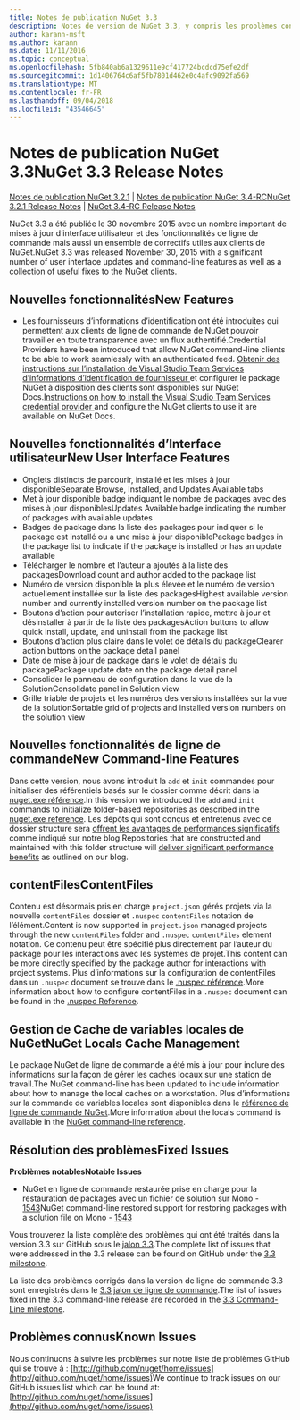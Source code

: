 ```yaml
---
title: Notes de publication NuGet 3.3
description: Notes de version de NuGet 3.3, y compris les problèmes connus, les correctifs de bogues, les fonctionnalités ajoutées et les dcr.
author: karann-msft
ms.author: karann
ms.date: 11/11/2016
ms.topic: conceptual
ms.openlocfilehash: 5fb840ab6a1329611e9cf417724bcdcd75efe2df
ms.sourcegitcommit: 1d1406764c6af5fb7801d462e0c4afc9092fa569
ms.translationtype: MT
ms.contentlocale: fr-FR
ms.lasthandoff: 09/04/2018
ms.locfileid: "43546645"
---
```

# <a name="nuget-33-release-notes"></a><span data-ttu-id="578fb-103">Notes de publication NuGet 3.3</span><span class="sxs-lookup"><span data-stu-id="578fb-103">NuGet 3.3 Release Notes</span></span>

<span data-ttu-id="578fb-104">[Notes de publication NuGet 3.2.1](../release-notes/nuget-3.2.1.md) | [Notes de publication NuGet 3.4-RC](../release-notes/nuget-3.4-RC.md)</span><span class="sxs-lookup"><span data-stu-id="578fb-104">[NuGet 3.2.1 Release Notes](../release-notes/nuget-3.2.1.md) | [NuGet 3.4-RC Release Notes](../release-notes/nuget-3.4-RC.md)</span></span>

<span data-ttu-id="578fb-105">NuGet 3.3 a été publiée le 30 novembre 2015 avec un nombre important de mises à jour d’interface utilisateur et des fonctionnalités de ligne de commande mais aussi un ensemble de correctifs utiles aux clients de NuGet.</span><span class="sxs-lookup"><span data-stu-id="578fb-105">NuGet 3.3 was released November 30, 2015 with a significant number of user interface updates and command-line features as well as a collection of useful fixes to the NuGet clients.</span></span>

## <a name="new-features"></a><span data-ttu-id="578fb-106">Nouvelles fonctionnalités</span><span class="sxs-lookup"><span data-stu-id="578fb-106">New Features</span></span>

* <span data-ttu-id="578fb-107">Les fournisseurs d’informations d’identification ont été introduites qui permettent aux clients de ligne de commande de NuGet pouvoir travailler en toute transparence avec un flux authentifié.</span><span class="sxs-lookup"><span data-stu-id="578fb-107">Credential Providers have been introduced that allow NuGet command-line clients to be able to work seamlessly with an authenticated feed.</span></span> <span data-ttu-id="578fb-108">[Obtenir des instructions sur l’installation de Visual Studio Team Services d’informations d’identification de fournisseur ](../api/nuget-exe-credential-providers.md) et configurer le package NuGet à disposition des clients sont disponibles sur NuGet Docs.</span><span class="sxs-lookup"><span data-stu-id="578fb-108">[Instructions on how to install the Visual Studio Team Services credential provider ](../api/nuget-exe-credential-providers.md) and configure the NuGet clients to use it are available on NuGet Docs.</span></span>

## <a name="new-user-interface-features"></a><span data-ttu-id="578fb-109">Nouvelles fonctionnalités d’Interface utilisateur</span><span class="sxs-lookup"><span data-stu-id="578fb-109">New User Interface Features</span></span>

* <span data-ttu-id="578fb-110">Onglets distincts de parcourir, installé et les mises à jour disponible</span><span class="sxs-lookup"><span data-stu-id="578fb-110">Separate Browse, Installed, and Updates Available tabs</span></span>
* <span data-ttu-id="578fb-111">Met à jour disponible badge indiquant le nombre de packages avec des mises à jour disponibles</span><span class="sxs-lookup"><span data-stu-id="578fb-111">Updates Available badge indicating the number of packages with available updates</span></span>
* <span data-ttu-id="578fb-112">Badges de package dans la liste des packages pour indiquer si le package est installé ou a une mise à jour disponible</span><span class="sxs-lookup"><span data-stu-id="578fb-112">Package badges in the package list to indicate if the package is installed or has an update available</span></span>
* <span data-ttu-id="578fb-113">Télécharger le nombre et l’auteur a ajoutés à la liste des packages</span><span class="sxs-lookup"><span data-stu-id="578fb-113">Download count and author added to the package list</span></span>
* <span data-ttu-id="578fb-114">Numéro de version disponible la plus élevée et le numéro de version actuellement installée sur la liste des packages</span><span class="sxs-lookup"><span data-stu-id="578fb-114">Highest available version number and currently installed version number on the package list</span></span>
* <span data-ttu-id="578fb-115">Boutons d’action pour autoriser l’installation rapide, mettre à jour et désinstaller à partir de la liste des packages</span><span class="sxs-lookup"><span data-stu-id="578fb-115">Action buttons to allow quick install, update, and uninstall from the package list</span></span>
* <span data-ttu-id="578fb-116">Boutons d’action plus claire dans le volet de détails du package</span><span class="sxs-lookup"><span data-stu-id="578fb-116">Clearer action buttons on the package detail panel</span></span>
* <span data-ttu-id="578fb-117">Date de mise à jour de package dans le volet de détails du package</span><span class="sxs-lookup"><span data-stu-id="578fb-117">Package update date on the package detail panel</span></span>
* <span data-ttu-id="578fb-118">Consolider le panneau de configuration dans la vue de la Solution</span><span class="sxs-lookup"><span data-stu-id="578fb-118">Consolidate panel in Solution view</span></span>
* <span data-ttu-id="578fb-119">Grille triable de projets et les numéros des versions installées sur la vue de la solution</span><span class="sxs-lookup"><span data-stu-id="578fb-119">Sortable grid of projects and installed version numbers on the solution view</span></span>

## <a name="new-command-line-features"></a><span data-ttu-id="578fb-120">Nouvelles fonctionnalités de ligne de commande</span><span class="sxs-lookup"><span data-stu-id="578fb-120">New Command-line Features</span></span>

<span data-ttu-id="578fb-121">Dans cette version, nous avons introduit la `add` et `init` commandes pour initialiser des référentiels basés sur le dossier comme décrit dans la [nuget.exe référence](../tools/nuget-exe-cli-reference.md).</span><span class="sxs-lookup"><span data-stu-id="578fb-121">In this version we introduced the `add` and `init` commands to initialize folder-based repositories as described in the [nuget.exe reference](../tools/nuget-exe-cli-reference.md).</span></span> <span data-ttu-id="578fb-122">Les dépôts qui sont conçus et entretenus avec ce dossier structure sera [offrent les avantages de performances significatifs](http://blog.nuget.org/20150922/Accelerate-Package-Source.html) comme indiqué sur notre blog.</span><span class="sxs-lookup"><span data-stu-id="578fb-122">Repositories that are constructed and maintained with this folder structure will [deliver significant performance benefits](http://blog.nuget.org/20150922/Accelerate-Package-Source.html) as outlined on our blog.</span></span>

## <a name="contentfiles"></a><span data-ttu-id="578fb-123">contentFiles</span><span class="sxs-lookup"><span data-stu-id="578fb-123">ContentFiles</span></span>

<span data-ttu-id="578fb-124">Contenu est désormais pris en charge `project.json` gérés projets via la nouvelle `contentFiles` dossier et `.nuspec` `contentFiles` notation de l’élément.</span><span class="sxs-lookup"><span data-stu-id="578fb-124">Content is now supported in `project.json` managed projects through the new `contentFiles` folder and `.nuspec` `contentFiles` element notation.</span></span>  <span data-ttu-id="578fb-125">Ce contenu peut être spécifié plus directement par l’auteur du package pour les interactions avec les systèmes de projet.</span><span class="sxs-lookup"><span data-stu-id="578fb-125">This content can be more directly specified by the package author for interactions with project systems.</span></span>  <span data-ttu-id="578fb-126">Plus d’informations sur la configuration de contentFiles dans un `.nuspec` document se trouve dans le [.nuspec référence](../reference/nuspec.md).</span><span class="sxs-lookup"><span data-stu-id="578fb-126">More information about how to configure contentFiles in a `.nuspec` document can be found in the [.nuspec Reference](../reference/nuspec.md).</span></span>

## <a name="nuget-locals-cache-management"></a><span data-ttu-id="578fb-127">Gestion de Cache de variables locales de NuGet</span><span class="sxs-lookup"><span data-stu-id="578fb-127">NuGet Locals Cache Management</span></span>

<span data-ttu-id="578fb-128">Le package NuGet de ligne de commande a été mis à jour pour inclure des informations sur la façon de gérer les caches locaux sur une station de travail.</span><span class="sxs-lookup"><span data-stu-id="578fb-128">The NuGet command-line has been updated to include information about how to manage the local caches on a workstation.</span></span>  <span data-ttu-id="578fb-129">Plus d’informations sur la commande de variables locales sont disponibles dans le [référence de ligne de commande NuGet](../tools/cli-ref-locals.md).</span><span class="sxs-lookup"><span data-stu-id="578fb-129">More information about the locals command is available in the [NuGet command-line reference](../tools/cli-ref-locals.md).</span></span>

## <a name="fixed-issues"></a><span data-ttu-id="578fb-130">Résolution des problèmes</span><span class="sxs-lookup"><span data-stu-id="578fb-130">Fixed Issues</span></span>

<span data-ttu-id="578fb-131">**Problèmes notables**</span><span class="sxs-lookup"><span data-stu-id="578fb-131">**Notable Issues**</span></span>

* <span data-ttu-id="578fb-132">NuGet en ligne de commande restaurée prise en charge pour la restauration de packages avec un fichier de solution sur Mono - [1543](https://github.com/NuGet/Home/issues/1543)</span><span class="sxs-lookup"><span data-stu-id="578fb-132">NuGet command-line restored support for restoring packages with a solution file on Mono - [1543](https://github.com/NuGet/Home/issues/1543)</span></span>

<span data-ttu-id="578fb-133">Vous trouverez la liste complète des problèmes qui ont été traités dans la version 3.3 sur GitHub sous le [jalon 3.3](https://github.com/NuGet/Home/issues?q=is%3Aissue+milestone%3A3.3.0+is%3Aclosed).</span><span class="sxs-lookup"><span data-stu-id="578fb-133">The complete list of issues that were addressed in the 3.3 release can be found on GitHub under the [3.3 milestone](https://github.com/NuGet/Home/issues?q=is%3Aissue+milestone%3A3.3.0+is%3Aclosed).</span></span>

<span data-ttu-id="578fb-134">La liste des problèmes corrigés dans la version de ligne de commande 3.3 sont enregistrés dans le [3.3 jalon de ligne de commande](https://github.com/NuGet/Home/issues?q=is%3Aissue+is%3Aclosed+milestone%3A3.3.0-commandline).</span><span class="sxs-lookup"><span data-stu-id="578fb-134">The list of issues fixed in the 3.3 command-line release are recorded in the [3.3 Command-Line milestone](https://github.com/NuGet/Home/issues?q=is%3Aissue+is%3Aclosed+milestone%3A3.3.0-commandline).</span></span>

## <a name="known-issues"></a><span data-ttu-id="578fb-135">Problèmes connus</span><span class="sxs-lookup"><span data-stu-id="578fb-135">Known Issues</span></span>

<span data-ttu-id="578fb-136">Nous continuons à suivre les problèmes sur notre liste de problèmes GitHub qui se trouve à : [http://github.com/nuget/home/issues](http://github.com/nuget/home/issues)</span><span class="sxs-lookup"><span data-stu-id="578fb-136">We continue to track issues on our GitHub issues list which can be found at: [http://github.com/nuget/home/issues](http://github.com/nuget/home/issues)</span></span>
